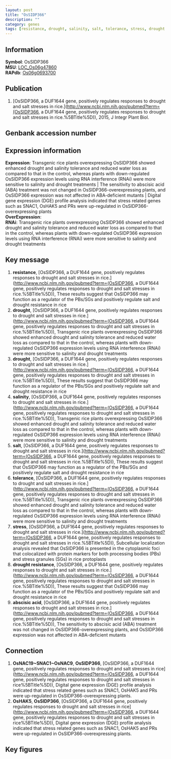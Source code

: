 ```yaml
---
layout: post
title: "OsSIDP366"
description: ""
category: genes
tags: [resistance, drought, salinity, salt, tolerance, stress, drought resistance, abscisic acid, Gene]
---
```


## Information
__Symbol__: OsSIDP366  
__MSU__: [LOC_Os06g47860](http://rice.plantbiology.msu.edu/cgi-bin/ORF_infopage.cgi?orf=LOC_Os06g47860)  
__RAPdb__: [Os06g0693700](http://rapdb.dna.affrc.go.jp/viewer/gbrowse_details/irgsp1?name=Os06g0693700)  

## Publication
1. [OsSIDP366, a DUF1644 gene, positively regulates responses to drought and salt stresses in rice.](http://www.ncbi.nlm.nih.gov/pubmed?term=(OsSIDP366, a DUF1644 gene, positively regulates responses to drought and salt stresses in rice.%5BTitle%5D)), 2015, J Integr Plant Biol.

## Genbank accession number

## Expression information
__Expression__: Transgenic rice plants overexpressing OsSIDP366 showed enhanced drought and salinity tolerance and reduced water loss as compared to that in the control, whereas plants with down-regulated OsSIDP366 expression levels using RNA interference (RNAi) were more sensitive to salinity and drought treatments |  The sensitivity to abscisic acid (ABA) treatment was not changed in OsSIDP366-overexpressing plants, and OsSIDP366 expression was not affected in ABA-deficient mutants |  Digital gene expression (DGE) profile analysis indicated that stress related genes such as SNAC1, OsHAK5 and PRs were up-regulated in OsSIDP366-overexpressing plants  
__OverExpression__:  
__RNAi__: Transgenic rice plants overexpressing OsSIDP366 showed enhanced drought and salinity tolerance and reduced water loss as compared to that in the control, whereas plants with down-regulated OsSIDP366 expression levels using RNA interference (RNAi) were more sensitive to salinity and drought treatments  

## Key message
1. __resistance__, [OsSIDP366, a DUF1644 gene, positively regulates responses to drought and salt stresses in rice.](http://www.ncbi.nlm.nih.gov/pubmed?term=(OsSIDP366, a DUF1644 gene, positively regulates responses to drought and salt stresses in rice.%5BTitle%5D)),  These results suggest that OsSIDP366 may function as a regulator of the PBs/SGs and positively regulate salt and drought resistance in rice
2. __drought__, [OsSIDP366, a DUF1644 gene, positively regulates responses to drought and salt stresses in rice.](http://www.ncbi.nlm.nih.gov/pubmed?term=(OsSIDP366, a DUF1644 gene, positively regulates responses to drought and salt stresses in rice.%5BTitle%5D)),  Transgenic rice plants overexpressing OsSIDP366 showed enhanced drought and salinity tolerance and reduced water loss as compared to that in the control, whereas plants with down-regulated OsSIDP366 expression levels using RNA interference (RNAi) were more sensitive to salinity and drought treatments
3. __drought__, [OsSIDP366, a DUF1644 gene, positively regulates responses to drought and salt stresses in rice.](http://www.ncbi.nlm.nih.gov/pubmed?term=(OsSIDP366, a DUF1644 gene, positively regulates responses to drought and salt stresses in rice.%5BTitle%5D)),  These results suggest that OsSIDP366 may function as a regulator of the PBs/SGs and positively regulate salt and drought resistance in rice
4. __salinity__, [OsSIDP366, a DUF1644 gene, positively regulates responses to drought and salt stresses in rice.](http://www.ncbi.nlm.nih.gov/pubmed?term=(OsSIDP366, a DUF1644 gene, positively regulates responses to drought and salt stresses in rice.%5BTitle%5D)),  Transgenic rice plants overexpressing OsSIDP366 showed enhanced drought and salinity tolerance and reduced water loss as compared to that in the control, whereas plants with down-regulated OsSIDP366 expression levels using RNA interference (RNAi) were more sensitive to salinity and drought treatments
5. __salt__, [OsSIDP366, a DUF1644 gene, positively regulates responses to drought and salt stresses in rice.](http://www.ncbi.nlm.nih.gov/pubmed?term=(OsSIDP366, a DUF1644 gene, positively regulates responses to drought and salt stresses in rice.%5BTitle%5D)),  These results suggest that OsSIDP366 may function as a regulator of the PBs/SGs and positively regulate salt and drought resistance in rice
6. __tolerance__, [OsSIDP366, a DUF1644 gene, positively regulates responses to drought and salt stresses in rice.](http://www.ncbi.nlm.nih.gov/pubmed?term=(OsSIDP366, a DUF1644 gene, positively regulates responses to drought and salt stresses in rice.%5BTitle%5D)),  Transgenic rice plants overexpressing OsSIDP366 showed enhanced drought and salinity tolerance and reduced water loss as compared to that in the control, whereas plants with down-regulated OsSIDP366 expression levels using RNA interference (RNAi) were more sensitive to salinity and drought treatments
7. __stress__, [OsSIDP366, a DUF1644 gene, positively regulates responses to drought and salt stresses in rice.](http://www.ncbi.nlm.nih.gov/pubmed?term=(OsSIDP366, a DUF1644 gene, positively regulates responses to drought and salt stresses in rice.%5BTitle%5D)),  Subcellular localization analysis revealed that OsSIDP366 is presented in the cytoplasmic foci that colocalized with protein markers for both processing bodies (PBs) and stress granules (SGs) in rice protoplasts
8. __drought resistance__, [OsSIDP366, a DUF1644 gene, positively regulates responses to drought and salt stresses in rice.](http://www.ncbi.nlm.nih.gov/pubmed?term=(OsSIDP366, a DUF1644 gene, positively regulates responses to drought and salt stresses in rice.%5BTitle%5D)),  These results suggest that OsSIDP366 may function as a regulator of the PBs/SGs and positively regulate salt and drought resistance in rice
9. __abscisic acid__, [OsSIDP366, a DUF1644 gene, positively regulates responses to drought and salt stresses in rice.](http://www.ncbi.nlm.nih.gov/pubmed?term=(OsSIDP366, a DUF1644 gene, positively regulates responses to drought and salt stresses in rice.%5BTitle%5D)),  The sensitivity to abscisic acid (ABA) treatment was not changed in OsSIDP366-overexpressing plants, and OsSIDP366 expression was not affected in ABA-deficient mutants

## Connection
1. __OsNAC19~SNAC1~OsNAC9__, __OsSIDP366__, [OsSIDP366, a DUF1644 gene, positively regulates responses to drought and salt stresses in rice](http://www.ncbi.nlm.nih.gov/pubmed?term=(OsSIDP366, a DUF1644 gene, positively regulates responses to drought and salt stresses in rice%5BTitle%5D)), Digital gene expression (DGE) profile analysis indicated that stress related genes such as SNAC1, OsHAK5 and PRs were up-regulated in OsSIDP366-overexpressing plants. 
2. __OsHAK5__, __OsSIDP366__, [OsSIDP366, a DUF1644 gene, positively regulates responses to drought and salt stresses in rice](http://www.ncbi.nlm.nih.gov/pubmed?term=(OsSIDP366, a DUF1644 gene, positively regulates responses to drought and salt stresses in rice%5BTitle%5D)), Digital gene expression (DGE) profile analysis indicated that stress related genes such as SNAC1, OsHAK5 and PRs were up-regulated in OsSIDP366-overexpressing plants. 

## Key figures


